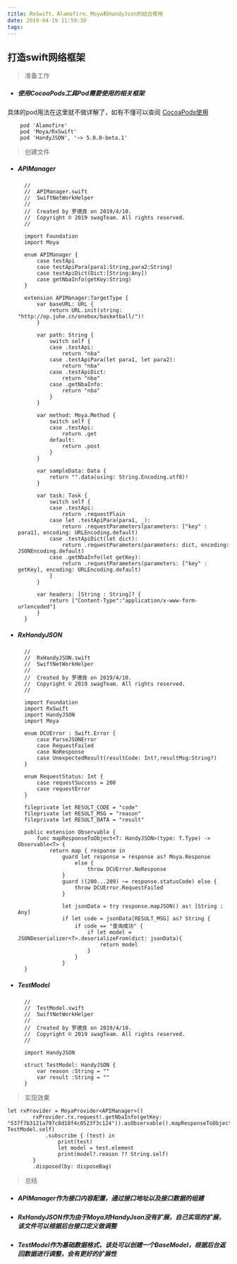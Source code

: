 ```yaml
---
title: RxSwift、Alamofire、Moya和HandyJson的结合使用
date: 2019-04-19 11:59:39
tags:
---
```


<h2>打造swift网络框架</h2>

> 准备工作

* <h5>使用CocoaPods工具Pod需要使用的相关框架</h5>
具体的pod用法在这里就不做详解了，如有不懂可以查阅 [CocoaPods使用](https://www.jianshu.com/p/b656c3c59af5)

        pod 'Alamofire' 
        pod 'Moya/RxSwift'
        pod 'HandyJSON', '~> 5.0.0-beta.1'

>创建文件

* <h5>APIManager</h5>


		//
		//  APIManager.swift
		//  SwiftNetWorkHelper
		//
		//  Created by 罗德良 on 2019/4/10.
		//  Copyright © 2019 swagTeam. All rights reserved.
		//
		
		import Foundation
		import Moya
		
		enum APIManager {
		    case testApi
		    case testApiPara(para1:String,para2:String)
		    case testApiDict(Dict:[String:Any])
		    case getNbaInfo(getKey:String)
		}
		
		extension APIManager:TargetType {
		    var baseURL: URL {
		        return URL.init(string: "http://op.juhe.cn/onebox/basketball/")!
		    }
		    
		    var path: String {
		        switch self {
		        case .testApi:
		            return "nba"
		        case .testApiPara(let para1, let para2):
		            return "nba"
		        case .testApiDict:
		            return "nba"
		        case .getNbaInfo:
		            return "nba"
		        }
		    }
		    
		    var method: Moya.Method {
		        switch self {
		        case .testApi:
		            return .get
		        default:
		            return .post
		        }
		    }
		    
		    var sampleData: Data {
		        return "".data(using: String.Encoding.utf8)!
		    }
		    
		    var task: Task {
		        switch self {
		        case .testApi:
		            return .requestPlain
		        case let .testApiPara(para1, _):
		            return .requestParameters(parameters: ["key" : para1], encoding: URLEncoding.default)
		        case .testApiDict(let dict):
		            return .requestParameters(parameters: dict, encoding: JSONEncoding.default)
		        case .getNbaInfo(let getKey):
		            return .requestParameters(parameters: ["key" : getKey], encoding: URLEncoding.default)
		        }
		    }
		    
		    var headers: [String : String]? {
		        return ["Content-Type":"application/x-www-form-urlencoded"]
		    }
		}


* <h5>RxHandyJSON</h5>

	    //
	    //  RxHandyJSON.swift
	    //  SwiftNetWorkHelper
	    //
	    //  Created by 罗德良 on 2019/4/10.
	    //  Copyright © 2019 swagTeam. All rights reserved.
	    //
	
	    import Foundation
	    import RxSwift
	    import HandyJSON
	    import Moya
	    
	    enum DCUError : Swift.Error {
	        case ParseJSONError
	        case RequestFailed
	        case NoResponse
	        case UnexpectedResult(resultCode: Int?,resultMsg:String?)
	    }
	
	    enum RequestStatus: Int {
	        case requestSuccess = 200
	        case requestError
	    }
	
	    fileprivate let RESULT_CODE = "code"
	    fileprivate let RESULT_MSG = "reason"
	    fileprivate let RESULT_DATA = "result"
	
	    public extension Observable {
	        func mapResponseToObject<T: HandyJSON>(type: T.Type) -> Observable<T> {
	            return map { response in
	                guard let response = response as? Moya.Response
	                    else {
	                        throw DCUError.NoResponse
	                }
	                guard ((200...209) ~= response.statusCode) else {
	                    throw DCUError.RequestFailed
	                }
	                
	                let jsonData = try response.mapJSON() as! [String : Any]
	                if let code = jsonData[RESULT_MSG] as? String {
	                    if code == "查询成功" {
	                        if let model = JSONDeserializer<T>.deserializeFrom(dict: jsonData){
	                            return model
	                        }
	                    }
	                }
	    }
	    
* <h5>TestModel</h5>

		//
		//  TestModel.swift
		//  SwiftNetWorkHelper
		//
		//  Created by 罗德良 on 2019/4/10.
		//  Copyright © 2019 swagTeam. All rights reserved.
		//
		
		import HandyJSON
		
		struct TestModel: HandyJSON {
		    var reason :String = ""
		    var result :String = ""
		}

> 实现效果

	let rxProvider = MoyaProvider<APIManager>()
	        rxProvider.rx.request(.getNbaInfo(getKey: "537f7b3121a797c8d18f4c0523f3c124")).asObservable().mapResponseToObject(type: TestModel.self)
	            .subscribe { (test) in
	                print(test)
	                let model = test.element
	                print(model?.reason ?? String.self)
	        }
	        .disposed(by: disposeBag)
		
> 总结

* <h5>APIManager作为接口内容配置，通过接口地址以及接口数据的组建</h5>
* <h5>RxHandyJSON作为由于Moya对HandyJson没有扩展，自己实现的扩展，该文件可以根据后台接口定义做调整</h5>
* <h5>TestModel作为基础数据格式，该处可以创建一个BaseModel，根据后台返回数据进行调整，会有更好的扩展性</h5>

